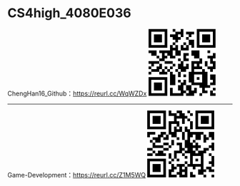 # CS4high_4080E036

ChengHan16_Github：https://reurl.cc/WqWZDx
![ChengHan16_Github](https://github.com/ChengHan16/Cs4high_4080E036/blob/master/image/ChengHan16.png)

---

Game-Development：https://reurl.cc/Z1M5WQ
![Unity-Prologue](https://github.com/ChengHan16/Cs4high_4080E036/blob/master/image/Game-Development.png)
